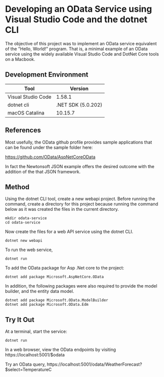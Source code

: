 
# Developing an OData Service using Visual Studio Code and the dotnet CLI

The objective of this project was to implement an OData service equivalent of the "Hello, World!" program. That is, a minimal example of an OData service using the widely available Visual Studio Code and DotNet Core tools on a Macbook.

## Development Environment

| Tool | Version |
|------|---------|
| Visual Studio Code | 1.58.1 |
| dotnet cli | .NET SDK (5.0.202) |
| macOS Catalina | 10.15.7 |

## References

Most usefully, the OData github profile provides sample applications that can be found under the sample folder here:

https://github.com/OData/AspNetCoreOData

In fact the Newtonsoft JSON example offers the desired outcome with the addition of the that JSON framework.

## Method

Using the dotnet CLI tool, create a new webapi project. Before running the command, create a directory 
for this project because running the command below as it was created the files in the current directory.

	mkdir odata-service
	cd odata-service

Now create the files for a web API service using the dotnet CLI.

	dotnet new webapi

To run the web service,

	dotnet run

To add the OData package for Asp .Net core to the project:

	dotnet add package Microsoft.AspNetCore.OData

In addition, the following packages were also required to provide the model builder,
and the entity data model.

	dotnet add package Microsoft.OData.ModelBuilder
	dotnet add package Microsoft.OData.Edm


## Try It Out

At a terminal, start the service:

	dotnet run

In a web browser, view the OData endpoints by visiting https://localhost:5001/$odata

Try an OData query, https://localhost:5001/odata/WeatherForecast?$select=TemperatureC


